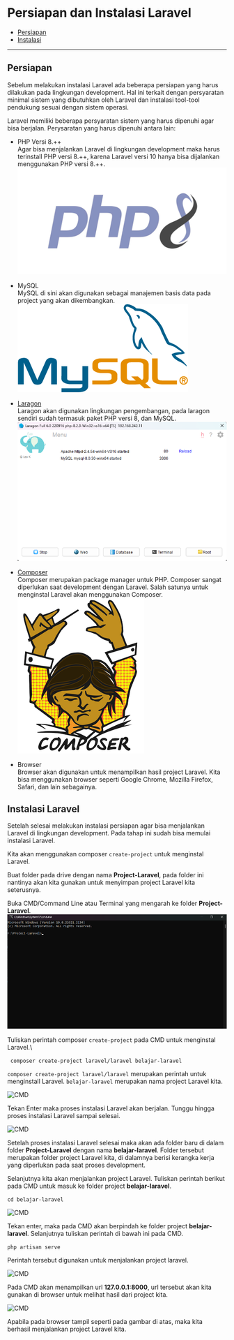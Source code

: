 # Persiapan dan Instalasi Laravel

* [Persiapan](#persiapan)
* [Instalasi](#instalasi-laravel)

---

## Persiapan
Sebelum melakukan instalasi Laravel ada beberapa persiapan yang harus dilakukan pada lingkungan development. Hal ini terkait dengan persyaratan minimal sistem yang dibutuhkan oleh Laravel dan instalasi tool-tool pendukung sesuai dengan sistem operasi.

Laravel memiliki beberapa persyaratan sistem yang harus dipenuhi agar bisa berjalan. Perysaratan yang harus dipenuhi antara lain:

* PHP Versi 8.++\
  Agar bisa menjalankan Laravel di lingkungan development maka harus terinstall PHP versi 8.++, karena Laravel versi 10 hanya bisa dijalankan menggunakan PHP versi 8.++.\
  ![PHP](../../assets/part-1/php-8.jpg)

* MySQL\
  MySQL di sini akan digunakan sebagai manajemen basis data pada project yang akan dikembangkan.\
  ![MySQL](../../assets/part-1/MySQL.png)

* [Laragon](https://laragon.org/download/index.html) \
  Laragon akan digunakan lingkungan pengembangan, pada laragon sendiri sudah termasuk paket PHP versi 8, dan MySQL.\
  ![Laragon](../../assets/part-1/laragon.png)

* [Composer](https://getcomposer.org/) \
  Composer merupakan package manager untuk PHP. Composer sangat diperlukan saat development dengan Laravel. Salah satunya untuk menginstal Laravel akan menggunakan Composer.\
  ![Composer](../../assets/part-1/logo-composer-transparent5.png)

* Browser\
  Browser akan digunakan untuk menampilkan hasil project Laravel. Kita bisa menggunakan browser seperti Google Chrome, Mozilla Firefox, Safari, dan lain sebagainya.

## Instalasi Laravel

Setelah selesai melakukan instalasi persiapan agar bisa menjalankan Laravel di lingkungan development. Pada tahap ini sudah bisa memulai instalasi Laravel.

Kita akan menggunakan composer ```create-project``` untuk menginstal Laravel.

Buat folder pada drive dengan nama **Project-Laravel**, pada folder ini nantinya akan kita gunakan untuk menyimpan project Laravel kita seterusnya.

Buka CMD/Command Line atau Terminal yang mengarah ke folder  **Project-Laravel**.\
![CMD](../../assets/part-1/cmd.png)

Tuliskan perintah composer ```create-project``` pada CMD untuk menginstal Laravel.\

```
 composer create-project laravel/laravel belajar-laravel
```

```composer create-project laravel/laravel``` merupakan perintah untuk menginstall Laravel. ```belajar-laravel``` merupakan nama project Laravel kita.

![CMD](../../assets/part-1/cmd-2.png)

Tekan Enter maka proses instalasi Laravel akan berjalan. Tunggu hingga proses instalasi Laravel sampai selesai.

![CMD](../../assets/part-1/cmd-3.png)

Setelah proses instalasi Laravel selesai maka akan ada folder baru di dalam folder **Project-Laravel** dengan nama **belajar-laravel**. Folder tersebut merupakan folder project Laravel kita, di dalamnya berisi kerangka kerja yang diperlukan pada saat proses development.

Selanjutnya kita akan menjalankan project Laravel. Tuliskan perintah berikut pada CMD untuk masuk ke folder project **belajar-laravel**.

```
cd belajar-laravel
```

![CMD](../../assets/part-1/cmd-4.png)

Tekan enter, maka pada CMD akan berpindah ke folder project **belajar-laravel**. Selanjutnya tuliskan perintah di bawah ini pada CMD.

```
php artisan serve
```

Perintah tersebut digunakan untuk menjalankan project laravel. 

![CMD](../../assets/part-1/cmd-5.png)

Pada CMD akan menampilkan url **127.0.0.1:8000**, url tersebut akan kita gunakan di browser untuk melihat hasil dari project kita.

![CMD](../../assets/part-1/browser-1.png)

Apabila pada browser tampil seperti pada gambar di atas, maka kita berhasil menjalankan project Laravel kita.
